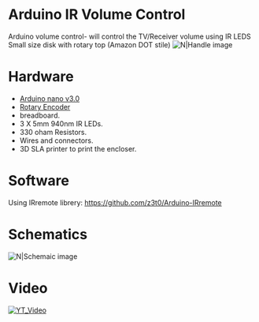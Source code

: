 # Arduino IR Volume Control
Arduino volume control-  will control the TV/Receiver volume using IR LEDS
Small size disk with rotary top (Amazon DOT stile)
![N|Handle image](https://github.com/sdebby/Arduino_IR_Volume_Control/blob/master/images/EcoRoll.JPG)

# Hardware
* [Arduino nano v3.0](http://www.ebay.com/itm/162002876661?_trksid=p2057872.m2749.l2649&ssPageName=STRK%3AMEBIDX%3AIT)
* [Rotary Encoder](https://www.sparkfun.com/products/10596)
* breadboard.
* 3 X 5mm 940nm IR LEDs.
* 330 oham Resistors.
* Wires and connectors.
* 3D SLA printer to print the encloser.

# Software
Using IRremote librery: 
https://github.com/z3t0/Arduino-IRremote

# Schematics
![N|Schemaic image](https://github.com/sdebby/Arduino_IR_Volume_Control/blob/master/images/VolControll.v0_bb.jpg)

# Video
[![YT_Video](https://img.youtube.com/vi/DBQewHMMKIc/0.jpg)](https://www.youtube.com/watch?v=kdwFtUYQnUo)
